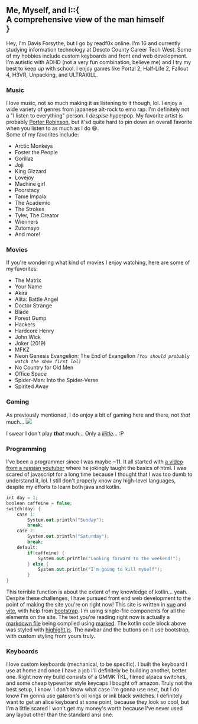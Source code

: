 <!-- very *fun* header :( -->

## <div class="head-wrapper"><span class="head pe-1">Me, Myself, and I</span><span class="green pe-1">::</span><span class="blue pe-1">{</span><div class="subhead">A comprehensive view of the man himself</div><span class="blue">}</span></div>

<!-- finally clean*ish* markdown -->

Hey, I'm Davis Forsythe, but I go by readf0x online. I'm 16 and currently studying information technology at Desoto County Career Tech West. Some of my hobbies include custom keyboards and front end web development. I'm autistic with ADHD (not a very fun combination, believe me) and I try my best to keep up with school. I enjoy games like Portal 2, Half-Life 2, Fallout 4, H3VR, Unpacking, and ULTRAKILL.

### <div class="head-wrapper"><span class="head pe-1">Music</span></div>

I love music, not so much making it as listening to it though, lol. I enjoy a wide variety of genres from japanese alt-rock to emo rap. I'm definitely not a "I listen to everything" person. I _despise_ hyperpop. My favorite artist is probably [Porter Robinson](https://www.youtube.com/@porterrobinson), but it'sd quite hard to pin down an overall favorite when you listen to as much as I do 😅.<br>
Some of my favorites include:

-   Arctic Monkeys
-   Foster the People
-   Gorillaz
-   Joji
-   King Gizzard
-   Lovejoy
-   Machine girl
-   Poorstacy
-   Tame Impala
-   The Academic
-   The Strokes
-   Tyler, The Creator
-   Wienners
-   Zutomayo
-   And more!

<!-- TODO: add to search index -->

### <div class="head-wrapper"><span class="head pe-1">Movies</span></div>

If you're wondering what kind of movies I enjoy watching, here are some of my favorites:

-   The Matrix
-   Your Name
-   Akira
-   Alita: Battle Angel
-   Doctor Strange
-   Blade
-   Forest Gump
-   Hackers
-   Hardcore Henry
-   John Wick
-   Joker (2019)
-   MFKZ
-   Neon Genesis Evangelion: The End of Evangelion _`(You should probably watch the show first lol)`_
-   No Country for Old Men
-   Office Space
-   Spider-Man: Into the Spider-Verse
-   Spirited Away

### <div class="head-wrapper"><span class="head pe-1">Gaming</span></div>

As previously mentioned, I do enjoy a bit of gaming here and there, not _that_ much...
![](/images/sarcasm.png)

I swear I don't play **_that_** much... Only a [_liiitle_](https://steamtime.info/s/76561198311420145)... :P

### <div class="head-wrapper"><span class="head pe-1">Programming</span></div>

I've been a programmer since I was maybe ~11. It all started with [a video from a russian youtuber](https://www.youtube.com/watch?v=ttcOHNlNKPE) where he jokingly taught the basics of html. I was scared of javascript for a long time because I thought that I was too dumb to understand it, lol. I still don't properly know any high-level languages, despite my efforts to learn both java and kotlin.

```kotlin
int day = 1;
boolean caffeine = false;
switch(day) {
    case 1:
        System.out.println("Sunday");
        break;
    case 7:
        System.out.println("Saturday");
        break;
    default:
        if(caffeine) {
            System.out.println("Looking forward to the weekend!");
        } else {
            System.out.println("I'm going to kill myself");
        }
}
```

This terrible function is about the extent of my knowledge of kotlin... yeah. Despite these challenges, I have pursued front end web development to the point of making the site you're on right now! This site is written in [vue](https://vuejs.org/) and [vite](https://vitejs.dev/), with help from [bootstrap](https://getbootstrap.com/). I'm using single-file components for all the elements on the site. The text you're reading right now is actually a [markdown file](/markdown/About.md) being compiled using [marked](https://marked.js.org/). The kotlin code block above was styled with [highight.js](https://highlightjs.org/). The navbar and the buttons on it use bootstrap, with custom styling from yours truly.

### <div class="head-wrapper"><span class="head pe-1">Keyboards</span></div>

I love custom keyboards (mechanical, to be specific). I built the keyboard I use at home and once I have a job I'll definitely be building another, better one. Right now my build consists of a GMMK TKL, filmed alpaca switches, and some cheap typewriter style keycaps I bought off amazon. Truly not the best setup, I know. I don't know what case I'm gonna use next, but I do know I'm gonna use gateron's oil kings or ink black switches. I definitely want to get an alice keyboard at sone point, because they look so cool, but I'm a little scared I won't get my money's worth because I've never used any layout other than the standard ansi one.
